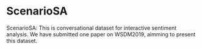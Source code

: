 # ScenarioSA
ScenarioSA: This is conversational dataset for interactive sentiment analysis. We have submitted one paper on WSDM2019, aimming to present this dataset.
